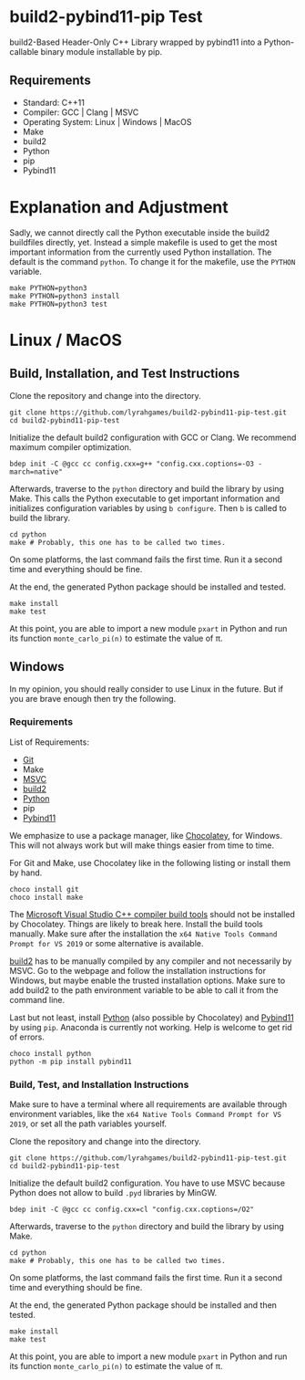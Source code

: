 # build2-pybind11-pip Test

build2-Based Header-Only C++ Library wrapped by pybind11 into a Python-callable binary module installable by pip.

## Requirements
- Standard: C++11
- Compiler: GCC | Clang | MSVC
- Operating System: Linux | Windows | MacOS
- Make
- build2
- Python
- pip
- Pybind11

# Explanation and Adjustment
Sadly, we cannot directly call the Python executable inside the build2 buildfiles directly, yet.
Instead a simple makefile is used to get the most important information from the currently used Python installation.
The default is the command `python`.
To change it for the makefile, use the `PYTHON` variable.

    make PYTHON=python3
    make PYTHON=python3 install
    make PYTHON=python3 test

# Linux / MacOS
## Build, Installation, and Test Instructions

Clone the repository and change into the directory.

    git clone https://github.com/lyrahgames/build2-pybind11-pip-test.git
    cd build2-pybind11-pip-test

Initialize the default build2 configuration with GCC or Clang.
We recommend maximum compiler optimization.

    bdep init -C @gcc cc config.cxx=g++ "config.cxx.coptions=-O3 -march=native"

Afterwards, traverse to the `python` directory and build the library by using Make.
This calls the Python executable to get important information and initializes configuration variables by using `b configure`.
Then `b` is called to build the library.

    cd python
    make # Probably, this one has to be called two times.

On some platforms, the last command fails the first time.
Run it a second time and everything should be fine.

At the end, the generated Python package should be installed and tested.

    make install
    make test

At this point, you are able to import a new module `pxart` in Python and run its function `monte_carlo_pi(n)` to estimate the value of π.

## Windows
In my opinion, you should really consider to use Linux in the future.
But if you are brave enough then try the following.

### Requirements
List of Requirements:
- [Git](https://)
- Make
- [MSVC](https://visualstudio.microsoft.com/downloads/)
- [build2](https://build2.org)
- [Python](https://www.python.org)
- pip
- [Pybind11](https://github.com/pybind/pybind11)

We emphasize to use a package manager, like [Chocolatey](https://chocolatey.org/), for Windows.
This will not always work but will make things easier from time to time.

For Git and Make, use Chocolatey like in the following listing or install them by hand.

    choco install git
    choco install make

The [Microsoft Visual Studio C++ compiler build tools](https://visualstudio.microsoft.com/downloads/) should not be installed by Chocolatey.
Things are likely to break here.
Install the build tools manually.
Make sure after the installation the `x64 Native Tools Command Prompt for VS 2019` or some alternative is available.

[build2](https://build2.org) has to be manually compiled by any compiler and not necessarily by MSVC.
Go to the webpage and follow the installation instructions for Windows, but maybe enable the trusted installation options.
Make sure to add build2 to the path environment variable to be able to call it from the command line.

Last but not least, install [Python](https://www.python.org/) (also possible by Chocolatey) and [Pybind11](https://github.com/pybind/pybind11) by using `pip`.
Anaconda is currently not working.
Help is welcome to get rid of errors.

    choco install python
    python -m pip install pybind11

### Build, Test, and Installation Instructions
Make sure to have a terminal where all requirements are available through environment variables, like the `x64 Native Tools Command Prompt for VS 2019`, or set all the path variables yourself.

Clone the repository and change into the directory.

    git clone https://github.com/lyrahgames/build2-pybind11-pip-test.git
    cd build2-pybind11-pip-test

Initialize the default build2 configuration.
You have to use MSVC because Python does not allow to build `.pyd` libraries by MinGW.

    bdep init -C @gcc cc config.cxx=cl "config.cxx.coptions=/O2"

Afterwards, traverse to the `python` directory and build the library by using Make.

    cd python
    make # Probably, this one has to be called two times.

On some platforms, the last command fails the first time.
Run it a second time and everything should be fine.

At the end, the generated Python package should be installed and then tested.

    make install
    make test

At this point, you are able to import a new module `pxart` in Python and run its function `monte_carlo_pi(n)` to estimate the value of π.